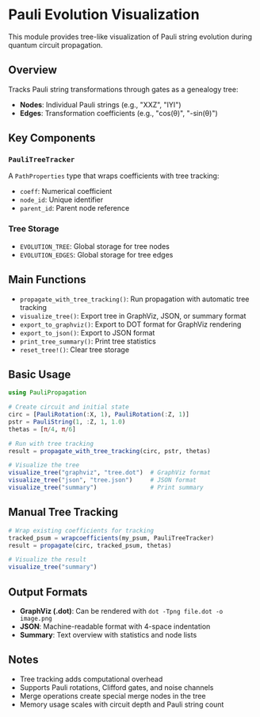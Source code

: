 # Pauli Evolution Visualization

This module provides tree-like visualization of Pauli string evolution during quantum circuit propagation.

## Overview

Tracks Pauli string transformations through gates as a genealogy tree:
- **Nodes**: Individual Pauli strings (e.g., "XXZ", "IYI")  
- **Edges**: Transformation coefficients (e.g., "cos(θ)", "-sin(θ)")

## Key Components

### `PauliTreeTracker`
A `PathProperties` type that wraps coefficients with tree tracking:
- `coeff`: Numerical coefficient
- `node_id`: Unique identifier  
- `parent_id`: Parent node reference

### Tree Storage
- `EVOLUTION_TREE`: Global storage for tree nodes
- `EVOLUTION_EDGES`: Global storage for tree edges

## Main Functions

- `propagate_with_tree_tracking()`: Run propagation with automatic tree tracking
- `visualize_tree()`: Export tree in GraphViz, JSON, or summary format
- `export_to_graphviz()`: Export to DOT format for GraphViz rendering
- `export_to_json()`: Export to JSON format  
- `print_tree_summary()`: Print tree statistics
- `reset_tree!()`: Clear tree storage

## Basic Usage

```julia
using PauliPropagation

# Create circuit and initial state
circ = [PauliRotation(:X, 1), PauliRotation(:Z, 1)]
pstr = PauliString(1, :Z, 1, 1.0)
thetas = [π/4, π/6]

# Run with tree tracking
result = propagate_with_tree_tracking(circ, pstr, thetas)

# Visualize the tree
visualize_tree("graphviz", "tree.dot")  # GraphViz format
visualize_tree("json", "tree.json")     # JSON format  
visualize_tree("summary")               # Print summary
```

## Manual Tree Tracking

```julia
# Wrap existing coefficients for tracking
tracked_psum = wrapcoefficients(my_psum, PauliTreeTracker)
result = propagate(circ, tracked_psum, thetas)

# Visualize the result
visualize_tree("summary")
```

## Output Formats

- **GraphViz (.dot)**: Can be rendered with `dot -Tpng file.dot -o image.png`
- **JSON**: Machine-readable format with 4-space indentation
- **Summary**: Text overview with statistics and node lists

## Notes

- Tree tracking adds computational overhead
- Supports Pauli rotations, Clifford gates, and noise channels
- Merge operations create special merge nodes in the tree
- Memory usage scales with circuit depth and Pauli string count 